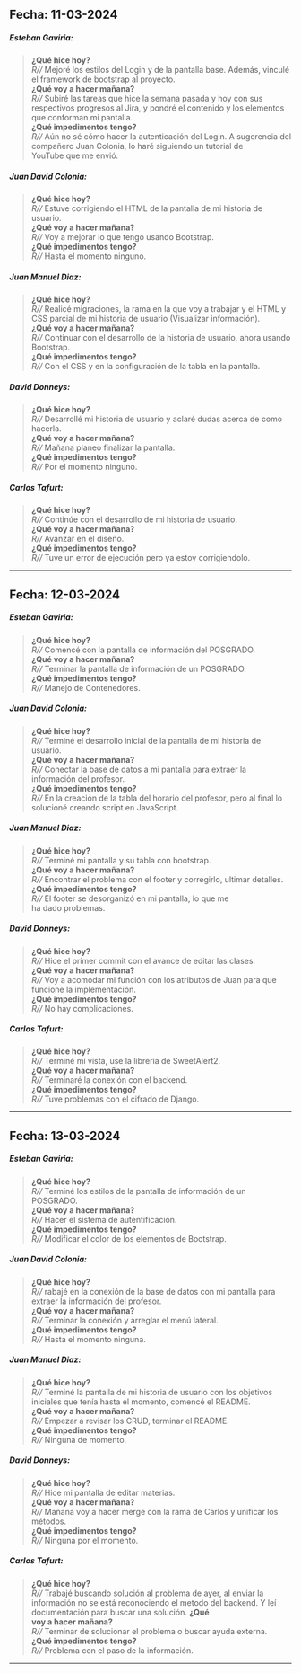 ## Fecha: 11-03-2024

##### Esteban Gaviria:

> **¿Qué hice hoy?**  
> *R//*  Mejoré los estilos del Login y de la pantalla base. Además, vinculé el framework de bootstrap al proyecto.  
> **¿Qué voy a hacer mañana?**  
> *R//* Subiré las tareas que hice la semana pasada y hoy con sus respectivos progresos al Jira, y pondré el contenido y los elementos que conforman mi pantalla.  
> **¿Qué impedimentos tengo?**  
> *R//* Aún no sé cómo hacer la autenticación del Login. A sugerencia del compañero Juan Colonia, lo haré siguiendo un tutorial de YouTube que me envió.

##### Juan David Colonia:

> **¿Qué hice hoy?**  
> *R//* Estuve corrigiendo el HTML de la pantalla de mi historia de usuario.  
> **¿Qué voy a hacer mañana?**  
> *R//* Voy a mejorar lo que tengo usando Bootstrap.  
> **¿Qué impedimentos tengo?**  
> *R//* Hasta el momento ninguno.  

##### Juan Manuel Diaz:

> **¿Qué hice hoy?**  
> *R//* Realicé migraciones, la rama en la que voy a trabajar y el HTML y CSS parcial de mi historia de usuario (Visualizar información).  
> **¿Qué voy a hacer mañana?**  
> *R//* Continuar con el desarrollo de la historia de usuario, ahora usando Bootstrap.  
> **¿Qué impedimentos tengo?**  
> *R//* Con el CSS y en la configuración de la tabla en la pantalla.  

##### David Donneys:

> **¿Qué hice hoy?**  
> *R//* Desarrollé mi historia de usuario y aclaré dudas acerca de como hacerla.   
> **¿Qué voy a hacer mañana?**  
> *R//* Mañana planeo finalizar la pantalla.  
> **¿Qué impedimentos tengo?**  
> *R//* Por el momento ninguno.  

##### Carlos Tafurt:

> **¿Qué hice hoy?**  
> *R//* Continúe con el desarrollo de mi historia de usuario.  
> **¿Qué voy a hacer mañana?**  
> *R//* Avanzar en el diseño.  
> **¿Qué impedimentos tengo?**  
> *R//* Tuve un error de ejecución pero ya estoy corrigiendolo.  

---

## Fecha: 12-03-2024

##### Esteban Gaviria:

> **¿Qué hice hoy?**  
> *R//*  Comencé con la pantalla de información del POSGRADO.  
> **¿Qué voy a hacer mañana?**  
> *R//* Terminar la pantalla de información de un POSGRADO.  
> **¿Qué impedimentos tengo?**  
> *R//* Manejo de Contenedores.  

##### Juan David Colonia:

> **¿Qué hice hoy?**  
> *R//* Terminé el desarrollo inicial de la pantalla de mi historia de usuario.  
> **¿Qué voy a hacer mañana?**  
> *R//* Conectar la base de datos a mi pantalla para extraer la información del profesor.  
> **¿Qué impedimentos tengo?**  
> *R//* En la creación de la tabla del horario del profesor, pero al final lo solucioné creando script en JavaScript.   

##### Juan Manuel Diaz:

> **¿Qué hice hoy?**  
> *R//* Terminé mi pantalla y su tabla con bootstrap.  
> **¿Qué voy a hacer mañana?**  
> *R//* ⁠Encontrar el problema con el footer y corregirlo, ultimar detalles.  
> **¿Qué impedimentos tengo?**  
> *R//* El footer se desorganizó en mi pantalla, lo que me ha dado problemas.  

##### David Donneys:

> **¿Qué hice hoy?**  
> *R//* Hice el primer commit con el avance de editar las clases.   
> **¿Qué voy a hacer mañana?**  
> *R//* ⁠Voy a acomodar mi función con los atributos de Juan para que funcione la implementación.  
> **¿Qué impedimentos tengo?**  
> *R//* No hay complicaciones.  

##### Carlos Tafurt:

> **¿Qué hice hoy?**  
> *R//* Terminé mi vista, use la librería de SweetAlert2.  
> **¿Qué voy a hacer mañana?**  
> *R//* Terminaré la conexión con el backend.  
> **¿Qué impedimentos tengo?**  
> *R//* Tuve problemas con el cifrado de Django.  

---

## Fecha: 13-03-2024

##### Esteban Gaviria:

> **¿Qué hice hoy?**  
> *R//* Terminé los estilos de la pantalla de información de un POSGRADO.  
> **¿Qué voy a hacer mañana?**  
> *R//* Hacer el sistema de autentificación.  
> **¿Qué impedimentos tengo?**  
> *R//* Modificar el color de los elementos de Bootstrap.  

##### Juan David Colonia:

> **¿Qué hice hoy?**  
> *R//* rabajé en la conexión de la base de datos con mi pantalla para extraer la información del profesor.  
> **¿Qué voy a hacer mañana?**  
> *R//* Terminar la conexión y arreglar el menú lateral.  
> **¿Qué impedimentos tengo?**  
> *R//* Hasta el momento ninguna.   

##### Juan Manuel Diaz:

> **¿Qué hice hoy?**  
> *R//* Terminé la pantalla de mi historia de usuario con los objetivos iniciales que tenía hasta el momento, comencé el README.  
> **¿Qué voy a hacer mañana?**  
> *R//* Empezar a revisar los CRUD, terminar el README.  
> **¿Qué impedimentos tengo?**  
> *R//* Ninguna de momento.  

##### David Donneys:

> **¿Qué hice hoy?**  
> *R//* Hice mi pantalla de editar materias.   
> **¿Qué voy a hacer mañana?**  
> *R//* ⁠Mañana voy a hacer merge con la rama de Carlos y unificar los métodos.   
> **¿Qué impedimentos tengo?**  
> *R//* Ninguna por el momento.  

##### Carlos Tafurt:

> **¿Qué hice hoy?**  
> *R//* Trabajé buscando solución al problema de ayer, al enviar la información no se está reconociendo el metodo del backend. Y leí documentación para buscar una solución.
> **¿Qué voy a hacer mañana?**  
> *R//* Terminar de solucionar el problema o buscar ayuda externa.  
> **¿Qué impedimentos tengo?**  
> *R//* Problema con el paso de la información.  

---